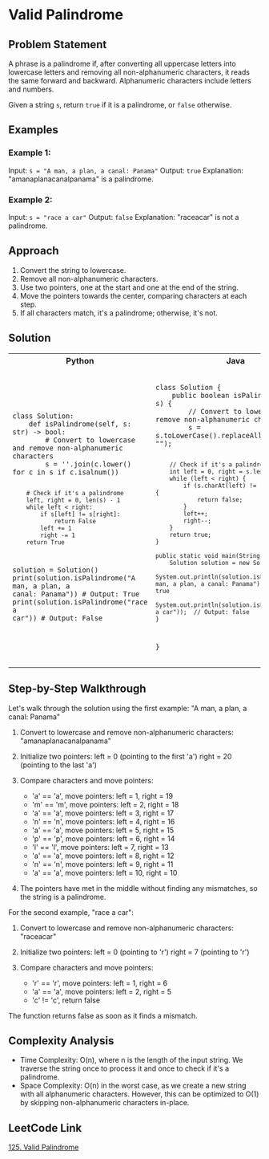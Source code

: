 # Valid Palindrome

## Problem Statement

A phrase is a palindrome if, after converting all uppercase letters into lowercase letters and removing all non-alphanumeric characters, it reads the same forward and backward. Alphanumeric characters include letters and numbers.

Given a string `s`, return `true` if it is a palindrome, or `false` otherwise.

## Examples

### Example 1:

Input: `s = "A man, a plan, a canal: Panama"`
Output: `true`
Explanation: "amanaplanacanalpanama" is a palindrome.

### Example 2:

Input: `s = "race a car"`
Output: `false`
Explanation: "raceacar" is not a palindrome.

## Approach

1. Convert the string to lowercase.
2. Remove all non-alphanumeric characters.
3. Use two pointers, one at the start and one at the end of the string.
4. Move the pointers towards the center, comparing characters at each step.
5. If all characters match, it's a palindrome; otherwise, it's not.

## Solution
<table>
<tr>
<th>Python</th>
<th>Java</th>
</tr>
<tr>
<td>
<pre><code class="python">
class Solution:
    def isPalindrome(self, s: str) -> bool:
        # Convert to lowercase and remove non-alphanumeric characters
        s = ''.join(c.lower() for c in s if c.isalnum())

        # Check if it's a palindrome
        left, right = 0, len(s) - 1
        while left < right:
            if s[left] != s[right]:
                return False
            left += 1
            right -= 1
        return True
solution = Solution()
print(solution.isPalindrome("A man, a plan, a canal: Panama"))  # Output: True
print(solution.isPalindrome("race a car"))  # Output: False
</code></pre>
</td>
<td>
<pre><code class="java">
class Solution {
    public boolean isPalindrome(String s) {
        // Convert to lowercase and remove non-alphanumeric characters
        s = s.toLowerCase().replaceAll("[^a-z0-9]", "");

        // Check if it's a palindrome
        int left = 0, right = s.length() - 1;
        while (left < right) {
            if (s.charAt(left) != s.charAt(right)) {
                return false;
            }
            left++;
            right--;
        }
        return true;
    }

    public static void main(String[] args) {
        Solution solution = new Solution();
        System.out.println(solution.isPalindrome("A man, a plan, a canal: Panama"));  // Output: true
        System.out.println(solution.isPalindrome("race a car"));  // Output: false
    }
}
</code></pre>
</td>
</tr>
</table>

## Step-by-Step Walkthrough

Let's walk through the solution using the first example: "A man, a plan, a canal: Panama"

1. Convert to lowercase and remove non-alphanumeric characters:
   "amanaplanacanalpanama"

2. Initialize two pointers:
   left = 0 (pointing to the first 'a')
   right = 20 (pointing to the last 'a')

3. Compare characters and move pointers:
    - 'a' == 'a', move pointers: left = 1, right = 19
    - 'm' == 'm', move pointers: left = 2, right = 18
    - 'a' == 'a', move pointers: left = 3, right = 17
    - 'n' == 'n', move pointers: left = 4, right = 16
    - 'a' == 'a', move pointers: left = 5, right = 15
    - 'p' == 'p', move pointers: left = 6, right = 14
    - 'l' == 'l', move pointers: left = 7, right = 13
    - 'a' == 'a', move pointers: left = 8, right = 12
    - 'n' == 'n', move pointers: left = 9, right = 11
    - 'a' == 'a', move pointers: left = 10, right = 10

4. The pointers have met in the middle without finding any mismatches, so the string is a palindrome.

For the second example, "race a car":

1. Convert to lowercase and remove non-alphanumeric characters:
   "raceacar"

2. Initialize two pointers:
   left = 0 (pointing to 'r')
   right = 7 (pointing to 'r')

3. Compare characters and move pointers:
    - 'r' == 'r', move pointers: left = 1, right = 6
    - 'a' == 'a', move pointers: left = 2, right = 5
    - 'c' != 'c', return false

The function returns false as soon as it finds a mismatch.

## Complexity Analysis

- Time Complexity: O(n), where n is the length of the input string. We traverse the string once to process it and once to check if it's a palindrome.
- Space Complexity: O(n) in the worst case, as we create a new string with all alphanumeric characters. However, this can be optimized to O(1) by skipping non-alphanumeric characters in-place.

## LeetCode Link

[125. Valid Palindrome](https://leetcode.com/problems/valid-palindrome/)